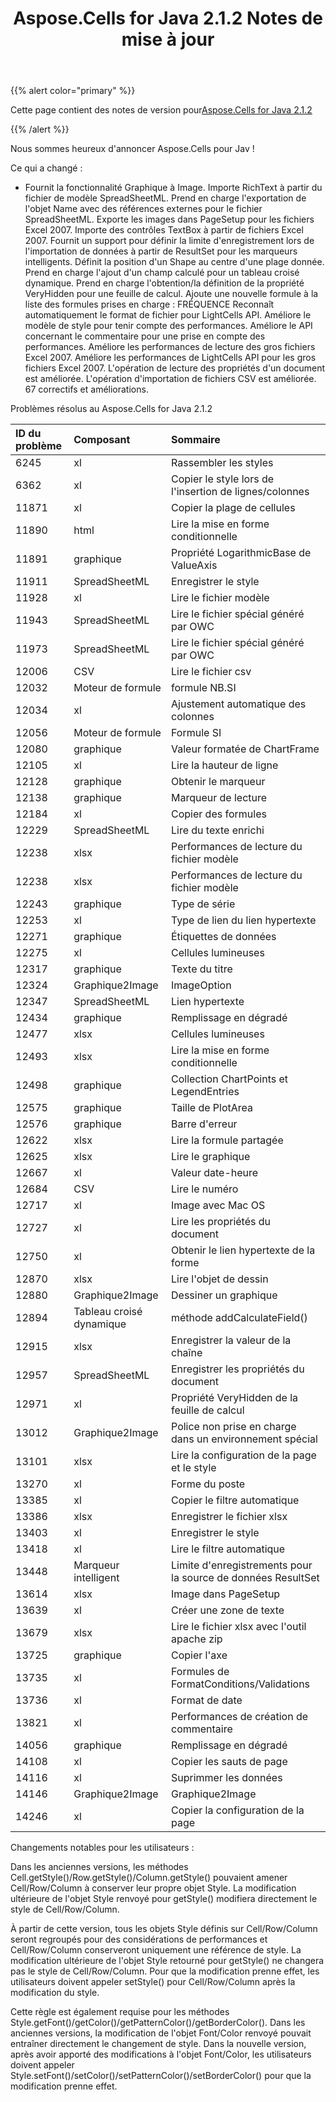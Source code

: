 ﻿---
title: Aspose.Cells for Java 2.1.2 Notes de mise à jour
type: docs
weight: 90
url: /fr/java/aspose-cells-for-java-2-1-2-release-notes/
---
{{% alert color="primary" %}} 

 Cette page contient des notes de version pour[Aspose.Cells for Java 2.1.2](https://downloads.aspose.com/cells/java/new-releases/aspose.cells-for-java-2.1.2/)

{{% /alert %}} 

 Nous sommes heureux d'annoncer Aspose.Cells pour Jav !

 Ce qui a changé :

- Fournit la fonctionnalité Graphique à Image.
 Importe RichText à partir du fichier de modèle SpreadSheetML.
Prend en charge l'exportation de l'objet Name avec des références externes pour le fichier SpreadSheetML.
 Exporte les images dans PageSetup pour les fichiers Excel 2007.
 Importe des contrôles TextBox à partir de fichiers Excel 2007.
 Fournit un support pour définir la limite d'enregistrement lors de l'importation de données à partir de ResultSet pour les marqueurs intelligents.
 Définit la position d'un Shape au centre d'une plage donnée.
 Prend en charge l'ajout d'un champ calculé pour un tableau croisé dynamique.
 Prend en charge l'obtention/la définition de la propriété VeryHidden pour une feuille de calcul.
 Ajoute une nouvelle formule à la liste des formules prises en charge : FRÉQUENCE
 Reconnaît automatiquement le format de fichier pour LightCells API.
 Améliore le modèle de style pour tenir compte des performances.
 Améliore le API concernant le commentaire pour une prise en compte des performances.
 Améliore les performances de lecture des gros fichiers Excel 2007.
 Améliore les performances de LightCells API pour les gros fichiers Excel 2007.
 L'opération de lecture des propriétés d'un document est améliorée.
L'opération d'importation de fichiers CSV est améliorée.
 67 correctifs et améliorations.

 Problèmes résolus au Aspose.Cells for Java 2.1.2



|**ID du problème** |**Composant** |**Sommaire** |
|:- |:- |:- |
|6245 | xl| Rassembler les styles|
|6362 | xl| Copier le style lors de l'insertion de lignes/colonnes|
|11871 | xl| Copier la plage de cellules|
|11890 | html| Lire la mise en forme conditionnelle|
|11891 | graphique| Propriété LogarithmicBase de ValueAxis|
|11911 | SpreadSheetML| Enregistrer le style|
|11928 | xl| Lire le fichier modèle|
|11943 | SpreadSheetML| Lire le fichier spécial généré par OWC|
|11973 | SpreadSheetML| Lire le fichier spécial généré par OWC|
|12006 | CSV| Lire le fichier csv|
|12032 | Moteur de formule| formule NB.SI|
|12034 | xl| Ajustement automatique des colonnes|
|12056 | Moteur de formule| Formule SI|
|12080 | graphique| Valeur formatée de ChartFrame|
|12105 | xl| Lire la hauteur de ligne|
|12128 | graphique| Obtenir le marqueur|
|12138 | graphique| Marqueur de lecture|
|12184 | xl| Copier des formules|
|12229 | SpreadSheetML| Lire du texte enrichi|
|12238 | xlsx| Performances de lecture du fichier modèle|
|12238 | xlsx| Performances de lecture du fichier modèle|
|12243 | graphique| Type de série|
|12253 | xl| Type de lien du lien hypertexte|
|12271 | graphique| Étiquettes de données|
|12275 | xl| Cellules lumineuses|
|12317 | graphique| Texte du titre|
|12324 | Graphique2Image| ImageOption|
|12347 | SpreadSheetML| Lien hypertexte|
|12434 | graphique| Remplissage en dégradé|
|12477 | xlsx| Cellules lumineuses|
|12493 | xlsx| Lire la mise en forme conditionnelle|
|12498 | graphique| Collection ChartPoints et LegendEntries|
|12575 | graphique| Taille de PlotArea|
|12576 | graphique|Barre d'erreur|
|12622 | xlsx| Lire la formule partagée|
|12625 | xlsx| Lire le graphique|
|12667 | xl| Valeur date-heure|
|12684 | CSV| Lire le numéro|
|12717 | xl| Image avec Mac OS|
|12727 | xl| Lire les propriétés du document|
|12750 | xl| Obtenir le lien hypertexte de la forme|
|12870 | xlsx| Lire l'objet de dessin|
|12880 | Graphique2Image| Dessiner un graphique|
|12894 | Tableau croisé dynamique| méthode addCalculateField()|
|12915 | xlsx| Enregistrer la valeur de la chaîne|
|12957 | SpreadSheetML| Enregistrer les propriétés du document|
|12971 | xl| Propriété VeryHidden de la feuille de calcul|
|13012 | Graphique2Image| Police non prise en charge dans un environnement spécial|
|13101 | xlsx| Lire la configuration de la page et le style|
|13270 | xl| Forme du poste|
|13385 | xl| Copier le filtre automatique|
|13386 | xlsx| Enregistrer le fichier xlsx|
|13403 | xl| Enregistrer le style|
|13418 | xl| Lire le filtre automatique|
|13448 | Marqueur intelligent| Limite d'enregistrements pour la source de données ResultSet|
|13614 | xlsx| Image dans PageSetup|
|13639 | xl| Créer une zone de texte|
|13679 | xlsx| Lire le fichier xlsx avec l'outil apache zip|
|13725 | graphique| Copier l'axe|
|13735 | xl| Formules de FormatConditions/Validations|
|13736 | xl| Format de date|
|13821 | xl| Performances de création de commentaire|
|14056 | graphique| Remplissage en dégradé|
|14108 | xl| Copier les sauts de page|
|14116 | xl| Suprimmer les données|
|14146 | Graphique2Image| Graphique2Image|
|14246 | xl| Copier la configuration de la page|


 Changements notables pour les utilisateurs :



Dans les anciennes versions, les méthodes Cell.getStyle()/Row.getStyle()/Column.getStyle() pouvaient amener Cell/Row/Column à conserver leur propre objet Style. La modification ultérieure de l'objet Style renvoyé pour getStyle() modifiera directement le style de Cell/Row/Column.

 À partir de cette version, tous les objets Style définis sur Cell/Row/Column seront regroupés pour des considérations de performances et Cell/Row/Column conserveront uniquement une référence de style. La modification ultérieure de l'objet Style retourné pour getStyle() ne changera pas le style de Cell/Row/Column. Pour que la modification prenne effet, les utilisateurs doivent appeler setStyle() pour Cell/Row/Column après la modification du style.

Cette règle est également requise pour les méthodes Style.getFont()/getColor()/getPatternColor()/getBorderColor(). Dans les anciennes versions, la modification de l'objet Font/Color renvoyé pouvait entraîner directement le changement de style. Dans la nouvelle version, après avoir apporté des modifications à l'objet Font/Color, les utilisateurs doivent appeler Style.setFont()/setColor()/setPatternColor()/setBorderColor() pour que la modification prenne effet.
